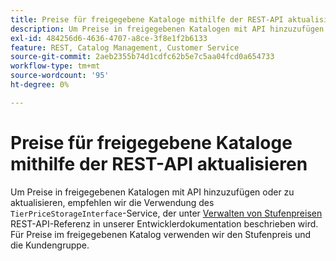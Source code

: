 ```yaml
---
title: Preise für freigegebene Kataloge mithilfe der REST-API aktualisieren
description: Um Preise in freigegebenen Katalogen mit API hinzuzufügen oder zu aktualisieren, empfehlen wir die Verwendung des Service „TierPriceStorageInterface“, der in der [Verwalten von Stufenpreisen](https://developer.adobe.com/commerce/webapi/rest/modules/catalog/catalog-pricing/#manage-tier-prices) REST-API-Referenz in unserer Entwicklerdokumentation beschrieben ist. Für Preise im freigegebenen Katalog verwenden wir den Stufenpreis und die Kundengruppe.
exl-id: 484256d6-4636-4707-a8ce-3f8e1f2b6133
feature: REST, Catalog Management, Customer Service
source-git-commit: 2aeb2355b74d1cdfc62b5e7c5aa04fcd0a654733
workflow-type: tm+mt
source-wordcount: '95'
ht-degree: 0%

---
```


# Preise für freigegebene Kataloge mithilfe der REST-API aktualisieren

Um Preise in freigegebenen Katalogen mit API hinzuzufügen oder zu aktualisieren, empfehlen wir die Verwendung des `TierPriceStorageInterface`-Service, der unter [Verwalten von Stufenpreisen](https://developer.adobe.com/commerce/webapi/rest/modules/catalog/catalog-pricing/#manage-tier-prices) REST-API-Referenz in unserer Entwicklerdokumentation beschrieben wird. Für Preise im freigegebenen Katalog verwenden wir den Stufenpreis und die Kundengruppe.
